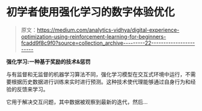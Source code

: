 # 初学者使用强化学习的数字体验优化

> 原文：<https://medium.com/analytics-vidhya/digital-experience-optimization-using-reinforcement-learning-for-beginners-fcadd9f8c9f0?source=collection_archive---------22----------------------->

**强化学习:一种基于奖励的技术&惩罚**

与有监督和无监督的机器学习算法不同，强化学习模型在交互式环境中运行，不需要根据历史数据进行训练来实时进行预测。这种技术使代理能够通过自身行为和经验的反馈来学习。

它用于解决交互问题，其中数据被观察到最新的迭代，然后…